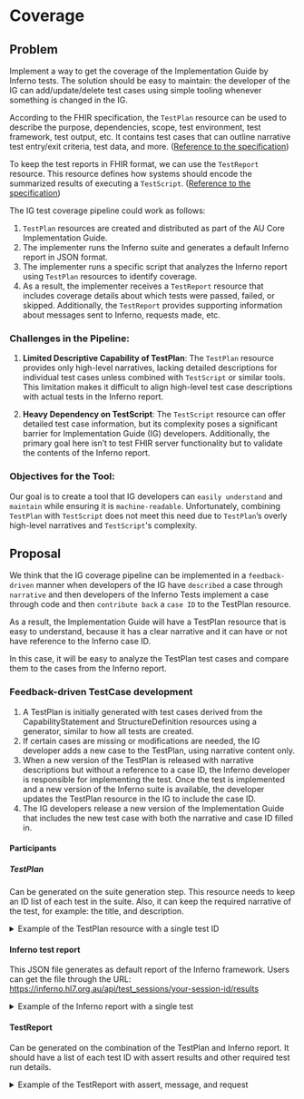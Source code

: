 # Coverage
## Problem
Implement a way to get the coverage of the Implementation Guide by Inferno tests. The solution should be easy to maintain: the developer of the IG can add/update/delete test cases using simple tooling whenever something is changed in the IG.

According to the FHIR specification, the `TestPlan` resource can be used to describe the purpose, dependencies, scope, test environment, test framework, test output, etc. It contains test cases that can outline narrative test entry/exit criteria, test data, and more.
([Reference to the specification](http://hl7.org/fhir/testplan.html))

To keep the test reports in FHIR format, we can use the `TestReport` resource. This resource defines how systems should encode the summarized results of executing a `TestScript`.
([Reference to the specification](http://hl7.org/fhir/testreport.html))

The IG test coverage pipeline could work as follows:

1. `TestPlan` resources are created and distributed as part of the AU Core Implementation Guide.
2. The implementer runs the Inferno suite and generates a default Inferno report in JSON format.
3. The implementer runs a specific script that analyzes the Inferno report using `TestPlan` resources to identify coverage.
4. As a result, the implementer receives a `TestReport` resource that includes coverage details about which tests were passed, failed, or skipped. Additionally, the `TestReport` provides supporting information about messages sent to Inferno, requests made, etc.

### Challenges in the Pipeline:

1. **Limited Descriptive Capability of TestPlan**: The `TestPlan` resource provides only high-level narratives, lacking detailed descriptions for individual test cases unless combined with `TestScript` or similar tools. This limitation makes it difficult to align high-level test case descriptions with actual tests in the Inferno report. 

2. **Heavy Dependency on TestScript**: The `TestScript` resource can offer detailed test case information, but its complexity poses a significant barrier for Implementation Guide (IG) developers. Additionally, the primary goal here isn’t to test FHIR server functionality but to validate the contents of the Inferno report.

### Objectives for the Tool:

Our goal is to create a tool that IG developers can `easily understand` and `maintain` while ensuring it is `machine-readable`. Unfortunately, combining `TestPlan` with `TestScript` does not meet this need due to `TestPlan`’s overly high-level narratives and `TestScript`'s complexity.

## Proposal

We think that the IG coverage pipeline can be implemented in a `feedback-driven` manner when developers of the IG have `described` a case through `narrative` and then developers of the Inferno Tests implement a case through code and then `contribute back` a `case ID` to the TestPlan resource.

As a result, the Implementation Guide will have a TestPlan resource that is easy to understand, because it has a clear narrative and it can have or not have reference to the Inferno case ID.

In this case, it will be easy to analyze the TestPlan test cases and compare them to the cases from the Inferno report.

### Feedback-driven TestCase development
1. A TestPlan is initially generated with test cases derived from the CapabilityStatement and StructureDefinition resources using a generator, similar to how all tests are created.
2. If certain cases are missing or modifications are needed, the IG developer adds a new case to the TestPlan, using narrative content only.
3. When a new version of the TestPlan is released with narrative descriptions but without a reference to a case ID, the Inferno developer is responsible for implementing the test. Once the test is implemented and a new version of the Inferno suite is available, the developer updates the TestPlan resource in the IG to include the case ID.
4. The IG developers release a new version of the Implementation Guide that includes the new test case with both the narrative and case ID filled in.

#### Participants
##### TestPlan
Can be generated on the suite generation step. This resource needs to keep an ID list of each test in the suite. Also, it can keep the required narrative of the test, for example: the title, and description.

<details>
<summary>
Example of the TestPlan resource with a single test ID
</summary>

```json
{
    "resourceType": "TestPlan",
    "id": "example",
    "extension": [
        {
            "url": "http://hl7.org/fhir/StructureDefinition/structuredefinition-wg",
            "valueCode": "fhir"
        }
    ],
    "status": "draft",
    "publisher": "HL7 International / FHIR Infrastructure",
    "testCase": [
        {
            "testRun": [
                {
                    "narrative": "(SHALL) Server returns valid results for Patient search by _id",
                    "script": {
                        "sourceReference": {
                            "reference": "TestScript/au_core_v100_ballot_patient__id_search_test"
                        }
                    }
                }
            ]
        }
    ]
}
```
</details>

#### Inferno test report
This JSON file generates as default report of the Inferno framework. Users can get the file through the URL: https://inferno.hl7.org.au/api/test_sessions/your-session-id/results

<details>
<summary>
Example of the Inferno report with a single test
</summary>

```json
[
    {
        "id": "53e860fe-2692-4c7c-bf7b-d23632818c56",
        "created_at": "2024-11-04T10:20:19.982+00:00",
        "inputs": [
            {
                "name": "url",
                "value": "https://au-core.beda.software/fhir",
                "type": "text"
            },
            {
                "name": "smart_credentials",
                "value": "{}",
                "type": "oauth_credentials"
            },
            {
                "name": "header_name",
                "value": null,
                "type": "text"
            },
            {
                "name": "header_value",
                "value": null,
                "type": "text"
            }
        ],
        "optional": false,
        "outputs": [],
        "requests": [
            {
                "id": "6bd5c0a3-335f-4ea3-bd28-b871398631c7",
                "direction": "outgoing",
                "index": 314680,
                "result_id": "53e860fe-2692-4c7c-bf7b-d23632818c56",
                "status": 200,
                "timestamp": "2024-11-04T10:20:19.988+00:00",
                "url": "https://au-core.beda.software/fhir/Practitioner/practitioner-tc",
                "verb": "get"
            }
        ],
        "result": "pass",
        "test_id": "au_core_v100_ballot-au_core_v100_ballot_fhir_api-au_core_v100_ballot_practitioner_role-au_core_v100_ballot_practitioner_role_reference_resolution_test",
        "test_run_id": "bfb1bd25-a274-42a1-a5f4-eaf179603ee7",
        "test_session_id": "fT4xd0lfJWC",
        "updated_at": "2024-11-04T10:20:19.982+00:00"
    }
]
```
</details>

#### TestReport
Can be generated on the combination of the TestPlan and Inferno report. It should have a list of each test ID with assert results and other required test run details.

<details>
<summary>
Example of the TestReport with assert, message, and request
</summary>

```json
{
  "resourceType": "TestReport",
  "name": "Inferno Test Report",
  "status": "completed",
  "testScript": "TestScript/au_core_v100_ballot",
  "result": "pass",
  "score": 0,
  "tester": "Inferno",
  "test": [
    {
      "id": "au_core_v100_ballot-au_core_v100_ballot_fhir_api-au_core_v100_ballot_practitioner_role-au_core_v100_ballot_practitioner_role_specialty_include_specialty_search_test",
      "action": [
        {
          "assert": {
            "detail": "run",
            "result": "pass"
          }
        },
        {
          "operation": {
            "result": "pass",
            "detail": "https://au-core.beda.software/fhir/PractitionerRole?_include=PractitionerRole:practitioner&specialty=394814009"
          }
        },
        {
          "operation": {
            "message": "Received resource type(s) Practitioner in search bundle, but only expected resource types PractitionerRole, OperationOutcome. This is unusual but allowed if the server believes additional resource types are relevant.",
            "detail": "info",
            "result": "pass"
          }
        }
      ]
    }
  ]
}
```
</details>
